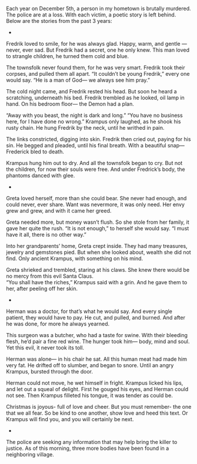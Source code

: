 Each year on December 5th, a person in my hometown is brutally murdered. The police are at a loss. With each victim, a poetic story is left behind. Below are the stories from the past 3 years: 

*

Fredrik loved to smile, for he was always glad. 
Happy, warm, and gentle — never, ever sad. 
But Fredrik had a secret, one he only knew. 
This man loved to strangle children, he turned them cold and blue. 


The townsfolk never found them, for he was very smart. 
Fredrik took their corpses, and pulled them all apart.
“It couldn’t be young Fredrik,” every one would say. 
“He is a man of God— we always see him pray.”



The cold night came, and Fredrik rested his head.
But soon he heard a scratching, underneath his bed. 
Fredrik trembled as he looked, oil lamp in hand. 
On his bedroom floor— the Demon had a plan. 



“Away with you beast, the night is dark and long.”
“You have no business here, for I have done no wrong.”
Krampus only laughed, as he shook his rusty chain.
He hung Fredrik by the neck, until he writhed in pain. 



The links constricted, digging into skin. 
Fredrik then cried out, paying for his sin. 
He begged and pleaded, until his final breath. 
With a beautiful snap—Frederick bled to death. 



Krampus hung him out to dry.
And all the townsfolk began to cry. 
But not the children, for now their souls were free. 
And under Fredrick’s body, the phantoms danced with glee. 


*

Greta loved herself, more than she could bear. 
She never had enough, and could never, ever share. 
Want was nevermore, it was only need.
Her envy grew and grew, and with it came her greed. 



Greta needed more, but money wasn’t flush. 
So she stole from her family, it gave her quite the rush. 
“It is not enough,” to herself she would say. 
“I must have it all, there is no other way.”

Into her grandparents’ home, Greta crept inside. 
They had many treasures, jewelry and gemstones pied. 
But when she looked about, wealth she did not find. 
Only ancient Krampus, with something on his mind. 



Greta shrieked and trembled, staring at his claws. 
She knew there would be no mercy from this evil Santa Claus.  
“You shall have the riches,” Krampus said with a grin. 
And he gave them to her, after peeling off her skin. 

*

Herman was a doctor, for that’s what he would say. 
And every single patient, they would have to pay.
He cut, and pulled, and burned. 
And after he was done, for more he always yearned. 



This surgeon was a butcher, who had a taste for swine. 
With their bleeding flesh, he’d pair a fine red wine. 
The hunger took him— body, mind and soul. 
Yet this evil, it never took its toll. 


Herman was alone— in his chair he sat.
All this human meat had made him very fat. 
He drifted off to slumber, and began to snore.
Until an angry Krampus, bursted through the door. 


Herman could not move, he wet himself in fright. 
Krampus licked his lips, and let out a squeal of delight. 
First he gouged his eyes, and Herman could not see.
Then Krampus filleted his tongue, it was tender as could be. 


Christmas is joyous- full of love and cheer. 
But you must remember- the one that we all fear. 
So be kind to one another, show love and heed this text. 
Or Krampus will find you, and you will certainly be next.

*

The police are seeking any information that may help bring the killer to justice. As of this morning, three more bodies have been found in a neighboring village.